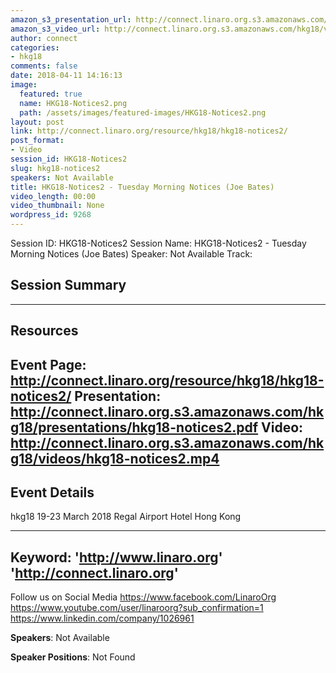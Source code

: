 ```yaml
---
amazon_s3_presentation_url: http://connect.linaro.org.s3.amazonaws.com/hkg18/presentations/hkg18-notices2.pdf
amazon_s3_video_url: http://connect.linaro.org.s3.amazonaws.com/hkg18/videos/hkg18-notices2.mp4
author: connect
categories:
- hkg18
comments: false
date: 2018-04-11 14:16:13
image:
  featured: true
  name: HKG18-Notices2.png
  path: /assets/images/featured-images/HKG18-Notices2.png
layout: post
link: http://connect.linaro.org/resource/hkg18/hkg18-notices2/
post_format:
- Video
session_id: HKG18-Notices2
slug: hkg18-notices2
speakers: Not Available
title: HKG18-Notices2 - Tuesday Morning Notices (Joe Bates)
video_length: 00:00
video_thumbnail: None
wordpress_id: 9268
---
```


Session ID: HKG18-Notices2
Session Name: HKG18-Notices2 - Tuesday Morning Notices (Joe Bates)
Speaker: Not Available
Track: 


## Session Summary

---------------------------------------------------
## Resources
Event Page: http://connect.linaro.org/resource/hkg18/hkg18-notices2/
Presentation: http://connect.linaro.org.s3.amazonaws.com/hkg18/presentations/hkg18-notices2.pdf
Video: http://connect.linaro.org.s3.amazonaws.com/hkg18/videos/hkg18-notices2.mp4
 ---------------------------------------------------
## Event Details
hkg18
19-23 March 2018 
Regal Airport Hotel Hong Kong

---------------------------------------------------
Keyword: 
'http://www.linaro.org'
'http://connect.linaro.org'
---------------------------------------------------
Follow us on Social Media
https://www.facebook.com/LinaroOrg
https://www.youtube.com/user/linaroorg?sub_confirmation=1
https://www.linkedin.com/company/1026961

**Speakers**: Not Available

**Speaker Positions**: Not Found